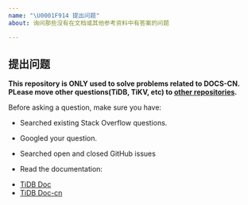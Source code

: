 ```yaml
---
name: "\U0001F914 提出问题"
about: 询问那些没有在文档或其他参考资料中有答案的问题

---
```


## 提出问题

**This repository is ONLY used to solve problems related to DOCS-CN.
PLease move other questions(TiDB, TiKV, etc) to [other repositories](https://github.com/pingcap/).**
<!-- 本仓库仅用于解决与中文文档相关的问题，
其他方面问题(如TiDB、TiKV等)请移步其他[有关仓库](https://github.com/pingcap/) -->

Before asking a question, make sure you have:
<!-- 在提出一个问题之前，请确定你已经进行了下面的操作: -->
- Searched existing Stack Overflow questions.
<!-- - 在Stack Overflow等地搜索了问题。 -->
- Googled your question.
<!-- - 通过谷歌等搜索引擎查询了问题。  -->
- Searched open and closed GitHub issues
<!-- - 查阅了相关的issues。 -->
- Read the documentation:
<!-- - 阅读了相关文档。 -->
  - [TiDB Doc](https://github.com/pingcap/docs)
  - [TiDB Doc-cn](https://github.com/pingcap/docs-cn)
